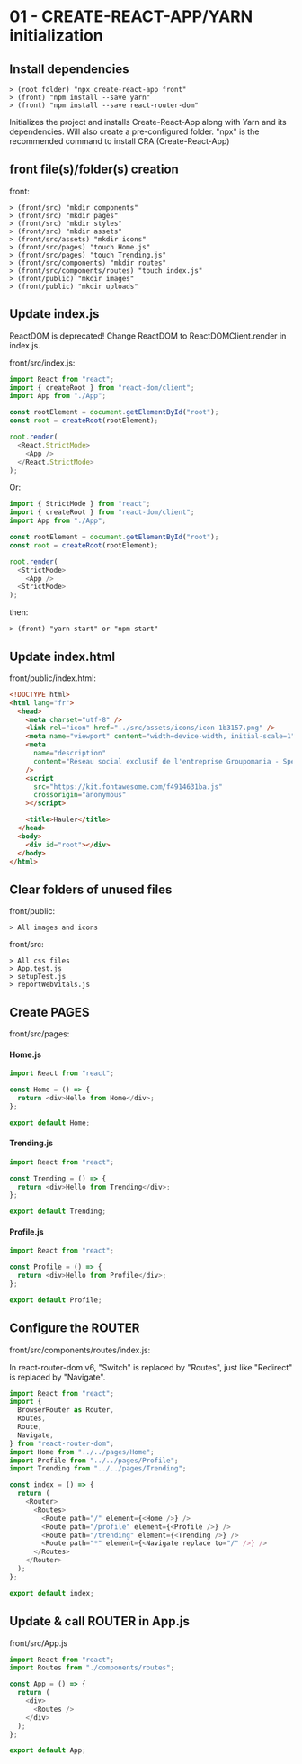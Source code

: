# 01 - CREATE-REACT-APP/YARN initialization

## Install dependencies

    > (root folder) "npx create-react-app front"
    > (front) "npm install --save yarn"
    > (front) "npm install --save react-router-dom"

Initializes the project and installs Create-React-App along with Yarn and its dependencies. Will also create a pre-configured folder.
"npx" is the recommended command to install CRA (Create-React-App)

## front file(s)/folder(s) creation

front:

    > (front/src) "mkdir components"
    > (front/src) "mkdir pages"
    > (front/src) "mkdir styles"
    > (front/src) "mkdir assets"
    > (front/src/assets) "mkdir icons"
    > (front/src/pages) "touch Home.js"
    > (front/src/pages) "touch Trending.js"
    > (front/src/components) "mkdir routes"
    > (front/src/components/routes) "touch index.js"
    > (front/public) "mkdir images"
    > (front/public) "mkdir uploads"

## Update index.js

ReactDOM is deprecated! Change ReactDOM to ReactDOMClient.render in index.js.

front/src/index.js:

```javascript
import React from "react";
import { createRoot } from "react-dom/client";
import App from "./App";

const rootElement = document.getElementById("root");
const root = createRoot(rootElement);

root.render(
  <React.StrictMode>
    <App />
  </React.StrictMode>
);
```

Or:

```javascript
import { StrictMode } from "react";
import { createRoot } from "react-dom/client";
import App from "./App";

const rootElement = document.getElementById("root");
const root = createRoot(rootElement);

root.render(
  <StrictMode>
    <App />
  <StrictMode>
);
```

then:

    > (front) "yarn start" or "npm start"

## Update index.html

front/public/index.html:

```html
<!DOCTYPE html>
<html lang="fr">
  <head>
    <meta charset="utf-8" />
    <link rel="icon" href="../src/assets/icons/icon-1b3157.png" />
    <meta name="viewport" content="width=device-width, initial-scale=1" />
    <meta
      name="description"
      content="Réseau social exclusif de l'entreprise Groupomania - Spécialiste dans la grande distribution avec plus de 600 collaborateurs."
    />
    <script
      src="https://kit.fontawesome.com/f4914631ba.js"
      crossorigin="anonymous"
    ></script>

    <title>Hauler</title>
  </head>
  <body>
    <div id="root"></div>
  </body>
</html>
```

## Clear folders of unused files

front/public:

    > All images and icons

front/src:

    > All css files
    > App.test.js
    > setupTest.js
    > reportWebVitals.js

## Create PAGES

front/src/pages:

#### Home.js

```javascript
import React from "react";

const Home = () => {
  return <div>Hello from Home</div>;
};

export default Home;
```

#### Trending.js

```javascript
import React from "react";

const Trending = () => {
  return <div>Hello from Trending</div>;
};

export default Trending;
```

#### Profile.js

```javascript
import React from "react";

const Profile = () => {
  return <div>Hello from Profile</div>;
};

export default Profile;
```

## Configure the ROUTER

front/src/components/routes/index.js:

In react-router-dom v6, "Switch" is replaced by "Routes", just like "Redirect" is replaced by "Navigate".

```javascript
import React from "react";
import {
  BrowserRouter as Router,
  Routes,
  Route,
  Navigate,
} from "react-router-dom";
import Home from "../../pages/Home";
import Profile from "../../pages/Profile";
import Trending from "../../pages/Trending";

const index = () => {
  return (
    <Router>
      <Routes>
        <Route path="/" element={<Home />} />
        <Route path="/profile" element={<Profile />} />
        <Route path="/trending" element={<Trending />} />
        <Route path="*" element={<Navigate replace to="/" />} />
      </Routes>
    </Router>
  );
};

export default index;
```

## Update & call ROUTER in App.js

front/src/App.js

```javascript
import React from "react";
import Routes from "./components/routes";

const App = () => {
  return (
    <div>
      <Routes />
    </div>
  );
};

export default App;
```
